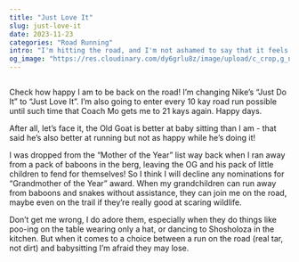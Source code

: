 ```yaml
---
title: "Just Love It"
slug: just-love-it
date: 2023-11-23
categories: "Road Running"
intro: "I'm hitting the road, and I'm not ashamed to say that it feels oh-so-good. Grandchildren be damned, I'm living my life 25 quarter miles at a time."
og_image: "https://res.cloudinary.com/dy6grlu8z/image/upload/c_crop,g_north,h_630,w_1200/v1700742397/w1lsgc3uncnifilt7w3e.jpg"
---
```


<img src="https://res.cloudinary.com/dy6grlu8z/image/upload/v1700742397/w1lsgc3uncnifilt7w3e.jpg" alt="">

Check how happy I am to be back on the road! I’m changing Nike’s “Just Do It” to “Just Love It”. I’m also going to enter every 10 kay road run possible until such time that Coach Mo gets me to 21 kays again. Happy days.

After all, let’s face it, the Old Goat is better at baby sitting than I am - that said he’s also better at running but not as happy while he’s doing it!

I was dropped from the “Mother of the Year” list way back when I ran away from a pack of baboons in the berg, leaving the OG and his pack of little children to fend for themselves! So I think I will decline any nominations for “Grandmother of the Year” award. When my grandchildren can run away from baboons and snakes without assistance, they can join me on the road, maybe even on the trail if they’re really good at scaring wildlife.

Don’t get me wrong, I do adore them, especially when they do things like poo-ing on the table wearing only a hat, or dancing to Shosholoza in the kitchen. But when it comes to a choice between a run on the road (real tar, not dirt) and babysitting I’m afraid they may lose.
